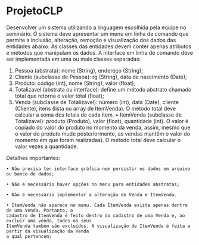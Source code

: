 # ProjetoCLP
 
Desenvolver um sistema utilizando a linguagem escolhida pela equipe no seminário. O sistema deve apresentar
um menu em linha de comando que permite a inclusão, alteração, remoção e visualização dos dados das entidades
abaixo. As classes das entidades devem conter apenas atributos e métodos que manipulam os dados. A interface
em linha de comando deve ser implementada em uma ou mais classes separadas:

1. Pessoa (abstrata): nome (String), endereço (String);
2. Cliente (subclasse de Pessoa): rg (String), data de nascimento (Date);
3. Produto: código (int), nome (String), valor (float);
4. Totalizavel (abstrata ou interface): define um método abstrato chamado total que retorna o valor total
(float);
5. Venda (subclasse de Totalizavel): número (int), data (Date), cliente (Cliente), itens (lista ou array de
ItemVenda). O método total deve calcular a soma dos totais de cada item.
    • ItemVenda (subclasse de Totalizavel): produto (Produto), valor (float), quantidade (int). O valor é copiado
    do valor do produto no momento da venda, assim, mesmo que o valor do produto mude posteriormente,
    as vendas mantêm o valor do momento em que foram realizadas). O método total deve calcular o valor
    vezes a quantidade.

Detalhes importantes:

    • Não precisa ter interface gráfica nem persistir os dados em arquivo ou banco de dados;

    • Não é necessário haver opções no menu para entidades abstratas;

    • Não é necessário implementar a alteração de Venda e ItemVenda.

    • ItemVenda não aparece no menu. Cada ItemVenda existe apenas dentro de uma Venda. Portanto, o
    cadastro de ItemVenda é feito dentro do cadastro de uma Venda e, ao excluir uma venda, todos os seus
    ItemVenda também são excluídos. A visualização de ItemVenda é feita a partir da visualização da Venda
    a qual pertencem;